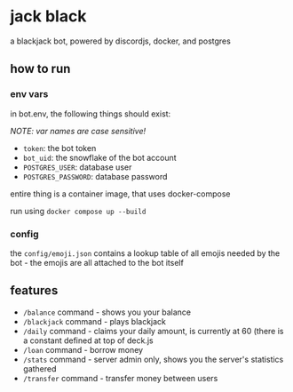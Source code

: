 # jack black

a blackjack bot, powered by discordjs, docker, and postgres

## how to run

### env vars
in bot.env, the following things should exist:

*NOTE: var names are case sensitive!*

- `token`: the bot token
- `bot_uid`: the snowflake of the bot account
- `POSTGRES_USER`: database user
- `POSTGRES_PASSWORD`: database password

entire thing is a container image, that uses docker-compose

run using `docker compose up --build`

### config

the `config/emoji.json` contains a lookup table of all emojis needed by the bot - the emojis are all attached to the bot itself

## features

- `/balance` command - shows you your balance
- `/blackjack` command - plays blackjack
- `/daily` command - claims your daily amount, is currently at 60 (there is a constant defined at top of deck.js
- `/loan` command - borrow money
- `/stats` command - server admin only, shows you the server's statistics gathered
- `/transfer` command - transfer money between users
